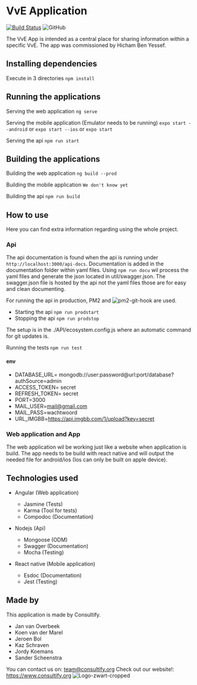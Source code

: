 # VvE Application
[![Build Status](https://travis-ci.com/KeithMarex/VvE-APP.svg?branch=main)](https://travis-ci.com/KeithMarex/VvE-APP)
![GitHub](https://img.shields.io/github/license/KeithMarex/VvE-APP)

The VvE App is intended as a central place for sharing information within a specific VvE.
The app was commissioned by Hicham Ben Yessef.


## Installing dependencies

Execute in 3 directories
`npm install`


## Running the applications

Serving the web application
`ng serve`

Serving the mobile application (Emulator needs to be running)
`expo start --android` or `expo start --ios` or `expo start`

Serving the api
`npm run start`


## Building the applications

Building the web application
`ng build --prod`

Building the mobile application
`We don't know yet`

Building the api
`npm run build`


## How to use

Here you can find extra information regarding using the whole project.

### Api

The api documentation is found when the api is running under `http://localhost:3000/api-docs`.
Documentation is added in the documentation folder within yaml files.
Using `npm run docu` wil process the yaml files and generate the json located in util/swagger.json.
The swagger.json file is hosted by the api not the yaml files those are for easy and clean documenting.

For running the api in production, PM2 and ![pm2-git-hook](https://github.com/jmensch1/pm2-git-hook) are used.
  - Starting the api `npm run prodstart`
  - Stopping the api `npm run prodstop`

The setup is in the ./API/ecosystem.config.js where an automatic command for git updates is.

Running the tests
`npm run test`

#### env
  - DATABASE_URL= mongodb://user:password@url:port/database?authSource=admin
  - ACCESS_TOKEN= secret
  - REFRESH_TOKEN= secret
  - PORT=3000
  - MAIL_USER=mail@gmail.com
  - MAIL_PASS=wachtwoord
  - URL_IMGBB=https://api.imgbb.com/1/upload?key=secret

### Web application and App
The web application wil be working just like a website when application is build.
The app needs to be build with react native and will output the needed file for android/ios (Ios can only be built on apple device).


## Technologies used

- Angular (Web application)
  - Jasmine (Tests)
  - Karma (Tool for tests)
  - Compodoc (Documentation)

- Nodejs (Api)
  - Mongoose (ODM)
  - Swagger (Documentation)
  - Mocha (Testing)

- React native (Mobile application)
  - Esdoc (Documentation)
  - Jest (Testing)

## Made by

This application is made by Consultify.
  - Jan van Overbeek
  - Koen van der Marel
  - Jeroen Bol
  - Kaz Schraven
  - Jordy Koemans
  - Sander Scheenstra

You can contact us on: team@consultify.org
Check out our website!: https://www.consultify.org
![Logo-zwart-cropped](https://user-images.githubusercontent.com/25418123/112319672-95c75980-8cae-11eb-84a9-b9aaf29880bf.png)